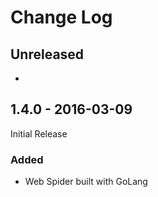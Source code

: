 # Change Log

## Unreleased
 - 

## 1.4.0 - 2016-03-09



Initial Release

### Added
 - Web Spider built with GoLang
